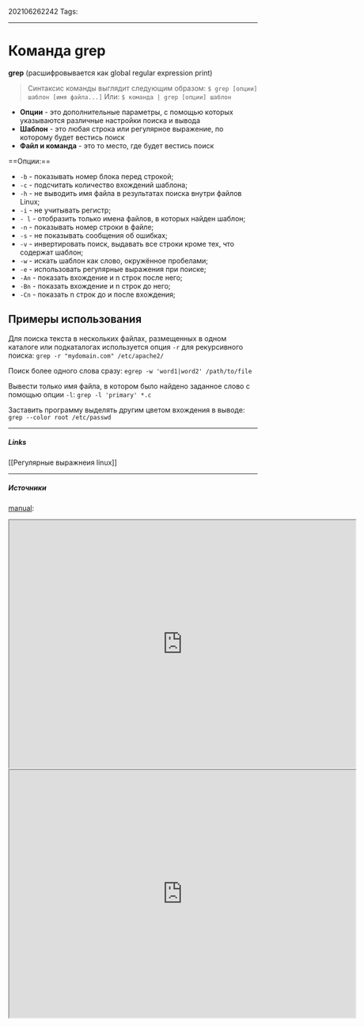 202106262242
Tags:
___
# Команда grep
**grep** (расшифровывается как global regular expression print)

>Синтаксис команды выглядит следующим образом:
`$ grep [опции] шаблон [имя файла...]`
Или:
`$ команда | grep [опции] шаблон`

-   **Опции** - это дополнительные параметры, с помощью которых указываются различные настройки поиска и вывода
-   **Шаблон** - это любая строка или регулярное выражение, по которому будет вестись поиск
-   **Файл и команда** - это то место, где будет вестись поиск

==Опции:==
-   `-b` - показывать номер блока перед строкой;
-   `-c` - подсчитать количество вхождений шаблона;
-   `-h` - не выводить имя файла в результатах поиска внутри файлов Linux;
-   `-i` - не учитывать регистр;
-   `- l` - отобразить только имена файлов, в которых найден шаблон;
-   `-n` - показывать номер строки в файле;
-   `-s` - не показывать сообщения об ошибках;
-   `-v` - инвертировать поиск, выдавать все строки кроме тех, что содержат шаблон;
-   `-w` - искать шаблон как слово, окружённое пробелами;
-   `-e` - использовать регулярные выражения при поиске;
-   `-An` - показать вхождение и n строк после него;
-   `-Bn` - показать вхождение и n строк до него;
-   `-Cn` - показать n строк до и после вхождения;

## Примеры использования

Для поиска текста в нескольких файлах, размещенных в одном каталоге или подкаталогах используется опция `-r` для рекурсивного поиска: 
`grep -r "mydomain.com" /etc/apache2/`

Поиск более одного слова сразу:
`egrep -w 'word1|word2' /path/to/file`

Вывести только имя файла, в котором было найдено заданное слово с помощью опции `-l`: 
`grep -l 'primary' *.c`

Заставить программу выделять другим цветом вхождения в выводе:
`grep --color root /etc/passwd`


___
##### Links
[[Регулярные выражнеия linux]]

---
##### Источники
[manual](http://www.gnu.org/software/grep/manual/grep.html):
<iframe height=500 width=700 src="http://www.gnu.org/software/grep/manual/grep.html"></iframe>


<iframe height=500 width=700 src="https://proft.me/2011/09/17/grep-kollekciya-primerov-ispolzovaniya/"></iframe>

